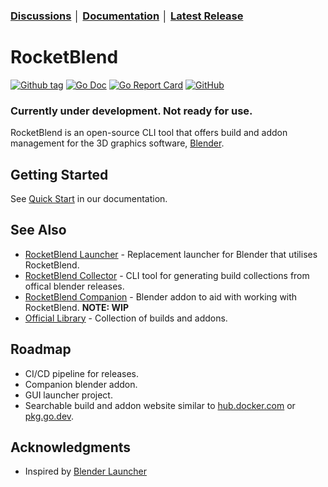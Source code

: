 ### [Discussions](https://github.com/rocketblend/rocketblend/discussions) │ [Documentation](https://docs.rocketblend.io) │ [Latest Release](https://github.com/rocketblend/rocketblend/releases/latest)

# RocketBlend

[![Github tag](https://badgen.net/github/tag/rocketblend/rocketblend)](https://github.com/rocketblend/rocketblend/tags)
[![Go Doc](https://img.shields.io/badge/go-documentation-blue.svg?style=flat-square)](https://pkg.go.dev/github.com/rocketblend/rocketblend)
[![Go Report Card](https://goreportcard.com/badge/github.com/rocketblend/rocketblend)](https://goreportcard.com/report/github.com/rocketblend/rocketblend)
[![GitHub](https://img.shields.io/github/license/rocketblend/rocketblend)](https://github.com/rocketblend/rocketblend/blob/master/LICENSE)

### Currently under development. Not ready for use.

RocketBlend is an open-source CLI tool that offers build and addon management for the 3D graphics software, [Blender](https://www.blender.org/).

## Getting Started

See [Quick Start](https://docs.rocketblend.io/getting-started/quick-start) in our documentation.

## See Also

- [RocketBlend Launcher](https://github.com/rocketblend/rocketblend-launcher) - Replacement launcher for Blender that utilises RocketBlend.
- [RocketBlend Collector](https://github.com/rocketblend/rocketblend-collector) - CLI tool for generating build collections from offical blender releases.
- [RocketBlend Companion](https://github.com/rocketblend/rocketblend-companion) - Blender addon to aid with working with RocketBlend. **NOTE: WIP**
- [Official Library](https://github.com/rocketblend/official-library) - Collection of builds and addons.

## Roadmap
- CI/CD pipeline for releases.
- Companion blender addon.
- GUI launcher project.
- Searchable build and addon website similar to [hub.docker.com](https://hub.docker.com/) or [pkg.go.dev](pkg.go.dev).

## Acknowledgments

- Inspired by [Blender Launcher](https://github.com/DotBow/Blender-Launcher)